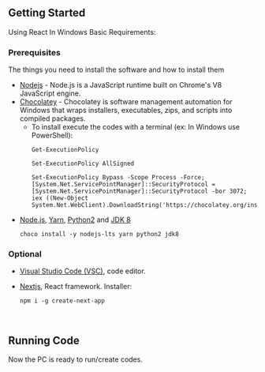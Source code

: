 <!-- GETTING STARTED -->

## Getting Started

Using React In Windows Basic Requirements:

### Prerequisites

The things you need to install the software and how to install them

- [Nodejs](https://nodejs.org/en/) - Node.js is a JavaScript runtime built on Chrome's V8 JavaScript engine.
- [Chocolatey](https://chocolatey.org/install) - Chocolatey is software management automation for Windows that wraps installers, executables, zips, and scripts into compiled packages.
  - To install execute the codes with a terminal (ex: In Windows use PowerShell):
    ```
    Get-ExecutionPolicy
    ```
    ```
    Set-ExecutionPolicy AllSigned
    ```
    ```
    Set-ExecutionPolicy Bypass -Scope Process -Force; [System.Net.ServicePointManager]::SecurityProtocol = [System.Net.ServicePointManager]::SecurityProtocol -bor 3072; iex ((New-Object System.Net.WebClient).DownloadString('https://chocolatey.org/install.ps1'))
    ```
- [Node.js](https://nodejs.org/), [Yarn](https://yarnpkg.com/), [Python2](https://www.python.org/) and [JDK 8](https://www.oracle.com/java/technologies/javase/javase-jdk8-downloads.html)
  ```
  choco install -y nodejs-lts yarn python2 jdk8
  ```

### Optional

- [Visual Studio Code (VSC)](https://code.visualstudio.com/), code editor.

- [Nextjs](), React framework. Installer:
  ```
  npm i -g create-next-app
  ```

</br>

## Running Code

Now the PC is ready to run/create codes.

</br>

